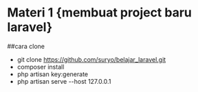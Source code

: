 # Materi 1 {membuat project baru laravel}

##cara clone
- git clone https://github.com/suryo/belajar_laravel.git
- composer install
- php artisan key:generate
- php artisan serve --host 127.0.0.1